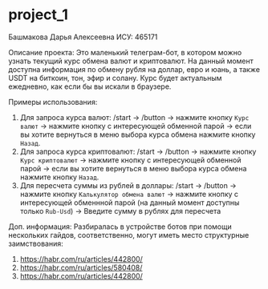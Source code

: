 # project_1

Башмакова Дарья Алексеевна ИСУ: 465171

Описание проекта: Это маленький телеграм-бот, в котором можно узнать текущий курс обмена валют и криптовалют. На данный момент доступна информация по обмену рубля на доллар, евро и юань, а также USDT на биткоин, тон, эфир и солану. Курс будет актуальным ежедневно, как если бы вы искали в браузере.

Примеры использования:
1. Для запроса курса валют: /start -> /button -> нажмите кнопку `Курс валют` -> нажмите кнопку с интересующей обменной парой -> если вы хотите вернуться в меню выбора курса обмена нажмите кнопку `Назад`. 
2. Для запроса курса криптовалют: /start -> /button -> нажмите кнопку `Курс криптовалют` -> нажмите кнопку с интересующей обменной парой -> если вы хотите вернуться в меню выбора курса обмена нажмите кнопку `Назад`.
3. Для пересчета суммы из рублей в доллары: /start -> /button -> нажмите кнопку `Калькулятор обмена валют` -> нажмите кнопку с интересующей обменнной парой (на данный момент доступны только `Rub-Usd`) -> Введите сумму в рублях для пересчета

Доп. информация:
Разбиралась в устройстве ботов при помощи нескольких гайдов, соответственно, могут иметь место структурные заимствования:
1. https://habr.com/ru/articles/442800/
2. https://habr.com/ru/articles/580408/
3. https://habr.com/ru/articles/442800/
